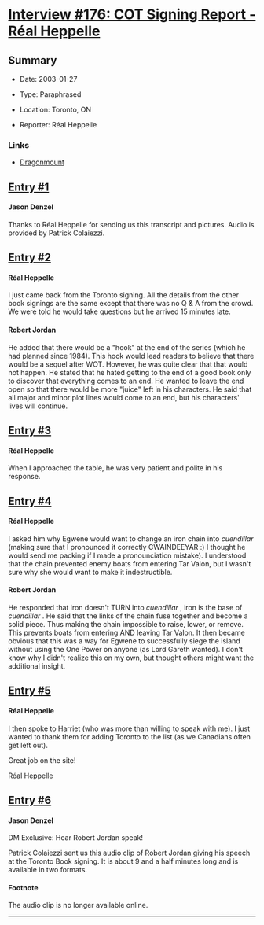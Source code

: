 # [Interview #176: COT Signing Report - Réal Heppelle](https://www.theoryland.com/intvmain.php?i=176)

## Summary

- Date: 2003-01-27

- Type: Paraphrased

- Location: Toronto, ON

- Reporter: Réal Heppelle

### Links

- [Dragonmount](http://web.archive.org/web/20030208012957/www.dragonmount.com/Interviews/2003-01-27.aspx)


## [Entry #1](./t-176/1)

#### Jason Denzel

Thanks to Réal Heppelle for sending us this transcript and pictures. Audio is provided by Patrick Colaiezzi.

## [Entry #2](./t-176/2)

#### Réal Heppelle

I just came back from the Toronto signing. All the details from the other book signings are the same except that there was no Q & A from the crowd. We were told he would take questions but he arrived 15 minutes late.

#### Robert Jordan

He added that there would be a "hook" at the end of the series (which he had planned since 1984). This hook would lead readers to believe that there would be a sequel after WOT. However, he was quite clear that that would not happen. He stated that he hated getting to the end of a good book only to discover that everything comes to an end. He wanted to leave the end open so that there would be more "juice" left in his characters. He said that all major and minor plot lines would come to an end, but his characters' lives will continue.

## [Entry #3](./t-176/3)

#### Réal Heppelle

When I approached the table, he was very patient and polite in his response.

## [Entry #4](./t-176/4)

#### Réal Heppelle

I asked him why Egwene would want to change an iron chain into
*cuendillar*
(making sure that I pronounced it correctly CWAINDEEYAR :) I thought he would send me packing if I made a pronounciation mistake). I understood that the chain prevented enemy boats from entering Tar Valon, but I wasn't sure why she would want to make it indestructible.

#### Robert Jordan

He responded that iron doesn't TURN into
*cuendillar*
, iron is the base of
*cuendillar*
. He said that the links of the chain fuse together and become a solid piece. Thus making the chain impossible to raise, lower, or remove. This prevents boats from entering AND leaving Tar Valon. It then became obvious that this was a way for Egwene to successfully siege the island without using the One Power on anyone (as Lord Gareth wanted). I don't know why I didn't realize this on my own, but thought others might want the additional insight.

## [Entry #5](./t-176/5)

#### Réal Heppelle

I then spoke to Harriet (who was more than willing to speak with me). I just wanted to thank them for adding Toronto to the list (as we Canadians often get left out).

Great job on the site!

Réal Heppelle

## [Entry #6](./t-176/6)

#### Jason Denzel

DM Exclusive: Hear Robert Jordan speak!

Patrick Colaiezzi sent us this audio clip of Robert Jordan giving his speech at the Toronto Book signing. It is about 9 and a half minutes long and is available in two formats.

#### Footnote

The audio clip is no longer available online.


---

